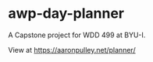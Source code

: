 # awp-day-planner
A Capstone project for WDD 499 at BYU-I.

View at https://aaronpulley.net/planner/
